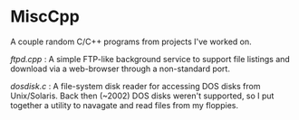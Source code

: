 # MiscCpp

A couple random C/C++ programs from projects I've worked on.

_ftpd.cpp_ : A simple FTP-like background service to support file
            listings and download via a web-browser through a
            non-standard port.

_dosdisk.c_ : A file-system disk reader for accessing DOS disks from
              Unix/Solaris.  Back then (~2002) DOS disks weren't
              supported, so I put together a utility to navagate and
              read files from my floppies.